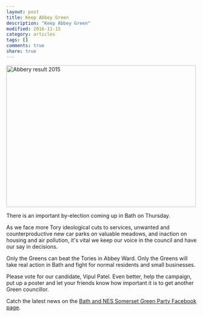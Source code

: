 ```yaml
---
layout: post
title: Keep Abbey Green
description: "Keep Abbey Green"
modified: 2016-11-15
category: articles
tags: []
comments: true
share: true
---
```


<img src="https://farm2.staticflickr.com/6/5515/30526597132_ba4665b4c2_m.jpg" width="500" height="375" alt="Abbery result 2015">

There is an important by-election coming up in Bath on Thursday.

As we face more Tory ideological cuts to services, unwanted and counterproductive new car parks on valuable meadows, and inaction on housing and air pollution, it's vital we keep our voice in the council and have our say in decisions.

Only the Greens can beat the Tories in Abbey Ward. Only the Greens will take real action in Bath and fight for normal residents and small businesses.

Please vote for our candidate, Vipul Patel. Even better, help the campaign, put up a poster and let your friends know how important it is to get another Green councillor.

Catch the latest news on the <a href="https://www.facebook.com/BathGreens/">
Bath and NES Somerset Green Party Facebook page</a>.


